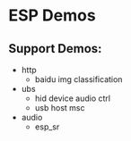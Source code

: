 # ESP Demos

## Support Demos:

* http
  * baidu img classification
* ubs
  * hid device audio ctrl
  * usb host msc
* audio
  * esp_sr